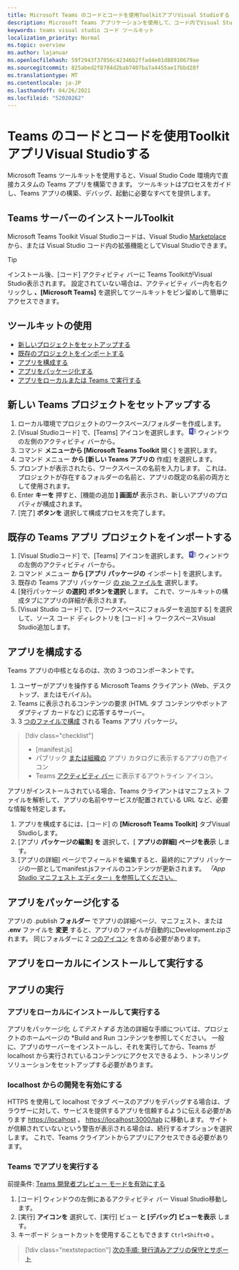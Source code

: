 ```yaml
---
title: Microsoft Teams のコードとコードを使用ToolkitアプリVisual Studioする
description: Microsoft Teams アプリケーションを使用して、コード内でVisual Studioカスタム アプリを直接構築Toolkit
keywords: teams visual studio コード ツールキット
localization_priority: Normal
ms.topic: overview
ms.author: lajanuar
ms.openlocfilehash: 59f2943f37856c42346b2ffad4e01d88910679ae
ms.sourcegitcommit: 825abed2f8784d2bab7407ba7a4455ae17bbd28f
ms.translationtype: MT
ms.contentlocale: ja-JP
ms.lasthandoff: 04/26/2021
ms.locfileid: "52020262"
---
```

# <a name="build-apps-with-the-teams-toolkit-and-visual-studio-code"></a>Teams のコードとコードを使用ToolkitアプリVisual Studioする

Microsoft Teams ツールキットを使用すると、Visual Studio Code 環境内で直接カスタムの Teams アプリを構築できます。 ツールキットはプロセスをガイドし、Teams アプリの構築、デバッグ、起動に必要なすべてを提供します。

## <a name="installing-the-teams-toolkit"></a>Teams サーバーのインストールToolkit

Microsoft Teams Toolkit Visual Studioコードは、Visual Studio [Marketplace](https://aka.ms/teams-toolkit) から、または Visual Studio コード内の拡張機能としてVisual Studioできます。

> [!TIP]
> インストール後、[コード] アクティビティ バーに Teams ToolkitがVisual Studio表示されます。 設定されていない場合は、アクティビティ バー内を右クリックし **、[Microsoft Teams]** を選択してツールキットをピン留めして簡単にアクセスできます。

## <a name="using-the-toolkit"></a>ツールキットの使用

- [新しいプロジェクトをセットアップする](#set-up-a-new-teams-project)
- [既存のプロジェクトをインポートする](#import-an-existing-teams-app-project)
- [アプリを構成する](#configure-your-app)
- [アプリをパッケージ化する](#package-your-app)
- [アプリをローカルまたは Teams で実行する](#run-your-app)

## <a name="set-up-a-new-teams-project"></a>新しい Teams プロジェクトをセットアップする

1. ローカル環境でプロジェクトのワークスペース/フォルダーを作成します。
1. [Visual Studioコード] で、[Teams] アイコンを選択します。 ![Teams アイコン](../assets/icons/favicon-16x16.png) ウィンドウの左側のアクティビティ バーから。
1. コマンド **メニューから [Microsoft Teams Toolkit** 開く] を選択します。
1. コマンド メニュー **から [新しい Teams アプリの** 作成] を選択します。
1. プロンプトが表示されたら、ワークスペースの名前を入力します。 これは、プロジェクトが存在するフォルダーの名前と、アプリの既定の名前の両方として使用されます。
1. Enter **キーを** 押すと、[機能の追加 **] 画面が** 表示され、新しいアプリのプロパティが構成されます。
1. [完了] **ボタンを** 選択して構成プロセスを完了します。

## <a name="import-an-existing-teams-app-project"></a>既存の Teams アプリ プロジェクトをインポートする

1. [Visual Studioコード] で、[Teams] アイコンを選択します。 ![Teams アイコン](../assets/icons/favicon-16x16.png) ウィンドウの左側のアクティビティ バーから。
1. コマンド メニュー **から [アプリ パッケージの** インポート] を選択します。
1. 既存の Teams アプリ パッケージ [の zip ファイルを](../concepts/build-and-test/apps-package.md) 選択します。
1. [発行パッケージ **の選択] ボタンを選択** します。 これで、ツールキットの構成タブにアプリの詳細が表示されます。
1. [Visual Studio コード] で、[ワークスペースにフォルダーを追加する] を選択して、ソース コード ディレクトリを [コード]  ->  ワークスペースVisual Studio追加します。

## <a name="configure-your-app"></a>アプリを構成する

Teams アプリの中核となるのは、次の 3 つのコンポーネントです。

  1. ユーザーがアプリを操作する Microsoft Teams クライアント (Web、デスクトップ、またはモバイル)。
  1. Teams に表示されるコンテンツの要求 (HTML タブ コンテンツやボットアダプティブ カードなど) に応答するサーバー。
  1. 3 [つのファイルで構成](/concepts/build-and-test/apps-package.md) される Teams アプリ パッケージ。

  > [!div class="checklist"]
  >
  > - [manifest.js] 
  > - パブリック [または組織の](../resources/schema/manifest-schema.md#icons) アプリ カタログに表示するアプリの色アイコン
 > - Teams [アクティビティ バー](../resources/schema/manifest-schema.md#icons) に表示するアウトライン アイコン。

アプリがインストールされている場合、Teams クライアントはマニフェスト ファイルを解析して、アプリの名前やサービスが配置されている URL など、必要な情報を特定します。

1. アプリを構成するには、[コード] の **[Microsoft Teams Toolkit]** タブVisual Studioします。
1. [アプリ **パッケージの編集] を** 選択して、[ **アプリの詳細] ページを表示** します。
1. [アプリの詳細] ページでフィールドを編集すると、最終的にアプリ パッケージの一部としてmanifest.jsファイルのコンテンツが更新されます。 *「App* [Studio マニフェスト エディター」を参照してください。](https://aka.ms/teams-toolkit-manifest)

## <a name="package-your-app"></a>アプリをパッケージ化する

アプリの .publish **フォルダー** でアプリの詳細ページ、マニフェスト、または **.env** ファイルを **変更** すると、アプリのファイルが自動的にDevelopment.zipされます。  同じフォルダーに 2 [つのアイコン](../concepts/build-and-test/apps-package.md#app-icons) を含める必要があります。

## <a name="install-and-run-your-app-locally"></a>アプリをローカルにインストールして実行する

## <a name="run-your-app"></a>アプリの実行

### <a name="install-and-run-your-app-locally"></a>アプリをローカルにインストールして実行する

アプリをパッケージ化 *してテストする* 方法の詳細な手順については、プロジェクトのホームページの *Build and Run コンテンツを参照してください。 一般に、アプリのサーバーをインストールし、それを実行してから、Teams が localhost から実行されているコンテンツにアクセスできるよう、トンネリング ソリューションをセットアップする必要があります。

### <a name="enable-development-from-localhost"></a>localhost からの開発を有効にする

HTTPS を使用して localhost でタブ ベースのアプリをデバッグする場合は、ブラウザーに対して、サービスを提供するアプリを信頼するように伝える必要があります <https://localhost> 。 <https://localhost:3000/tab> に移動します。 サイトが信頼されていないという警告が表示される場合は、続行するオプションを選択します。 これで、Teams クライアントからアプリにアクセスできる必要があります。

### <a name="run-your-app-in-teams"></a>Teams でアプリを実行する

前提条件: [Teams 開発者プレビュー モードを有効にする](https://aka.ms/teams-toolkit-enable-devpreview)

1. [コード] ウィンドウの左側にあるアクティビティ バー Visual Studio移動します。
1. [実行] **アイコンを** 選択して、[実行] ビュー **と [デバッグ] ビューを表示** します。
1. キーボード ショートカットを使用することもできます `Ctrl+Shift+D` 。

> [!div class="nextstepaction"]
> [次の手順: 発行済みアプリの保守とサポート](../concepts/deploy-and-publish/appsource/post-publish/overview.md)
